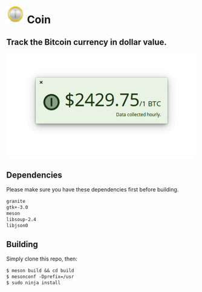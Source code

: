 # ![icon](data/icon.png) Coin
## Track the Bitcoin currency in dollar value.

![Screenshot](data/shot.png)

## Dependencies

Please make sure you have these dependencies first before building.

```
granite
gtk+-3.0
meson
libsoup-2.4
libjson0
```

## Building

Simply clone this repo, then:

```
$ meson build && cd build
$ mesonconf -Dprefix=/usr
$ sudo ninja install
```
